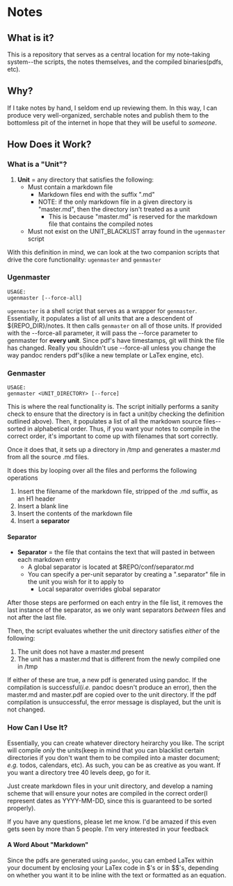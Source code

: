 # Notes

## What is it?

This is a repository that serves as a central location for my note-taking
system--the scripts, the notes themselves, and the compiled binaries(pdfs,
etc).

## Why?

If I take notes by hand, I seldom end up reviewing them.  In this way, I can
produce very well-organized, serchable notes and publish them to the bottomless
pit of the internet in hope that they will be useful to *someone*.

## How Does it Work?

### What is a "Unit"?
1. **Unit** = any directory that satisfies the following:
    * Must contain a markdown file
        + Markdown files end with the suffix ".md"
        + NOTE: if the only markdown file in a given directory is "master.md",
          then the directory isn't treated as a unit
            * This is because "master.md" is reserved for the markdown file
              that contains the compiled notes
    * Must not exist on the UNIT_BLACKLIST array found in the `ugenmaster`
      script

With this definition in mind, we can look at the two companion scripts that
drive the core functionality: `ugenmaster` and `genmaster`

### Ugenmaster

```
USAGE:
ugenmaster [--force-all]
```
`ugenmaster` is a shell script that serves as a wrapper for `genmaster`. 
Essentially, it populates a list of all units that are a descendent of
${REPO_DIR}/notes.  It then calls `genmaster` on all of those units.  If
provided with the --force-all parameter, it will pass the --force parameter to
genmaster for **every unit**.  Since pdf's have timestamps, git will think the
file has changed.  Really you shouldn't use --force-all unless you change the
way pandoc renders pdf's(like a new template or LaTex engine, etc).

### Genmaster

```
USAGE:
genmaster <UNIT_DIRECTORY> [--force]
```

This is where the real functionality is.  The script initially performs a sanity
check to ensure that the directory is in fact a unit(by checking the definition
outlined above).  Then, it populates a list of all the markdown source
files--sorted in alphabetical order.  Thus, if you want your notes to compile in
the correct order, it's important to come up with filenames that sort correctly.

Once it does that, it sets up a directory in /tmp and generates a master.md from
all the source .md files.

It does this by looping over all the files and performs the following operations

1. Insert the filename of the markdown file, stripped of the .md suffix, as
   an H1 header
2. Insert a blank line
3. Insert the contents of the markdown file
4. Insert a **separator**

#### Separator
- **Separator** = the file that contains the text that will pasted in between
  each markdown entry
    * A global separator is located at $REPO/conf/separator.md
    * You can specify a per-unit separator by creating a ".separator" file in
      the unit you wish for it to apply to
        + Local separator overrides global separator

After those steps are performed on each entry in the file list, it removes the
last instance of the separator, as we only want separators *between* files and
not after the last file.

Then, the script evaluates whether the unit directory satisfies *either* of the
following:

1. The unit does not have a master.md present
2. The unit has a master.md that is different from the newly compiled one in
   /tmp

If either of these are true, a new pdf is generated using pandoc.  If the
compilation is successful(*i.e.* pandoc doesn't produce an error), then the
master.md and master.pdf are copied over to the unit directory.  If the pdf
compilation is unsuccessful, the error message is displayed, but the unit is not
changed.

### How Can I Use It?

Essentially, you can create whatever directory heirarchy you like.  The script
will compile *only* the units(keep in mind that you can blacklist certain
directories if you don't want them to be compiled into a master document;
*e.g.* todos, calendars, etc).  As such, you can be as creative as you want.
If you want a directory tree 40 levels deep, go for it.

Just create markdown files in your unit directory, and develop a naming scheme
that will ensure your notes are compiled in the correct order(I represent dates
as YYYY-MM-DD, since this is guaranteed to be sorted properly).


If you have any questions, please let me know.  I'd be amazed if this even gets
seen by more than 5 people.  I'm very interested in your feedback


#### A Word About "Markdown"

Since the pdfs are generated using `pandoc`, you can embed LaTex within your
document by enclosing your LaTex code in $'s or in $$'s, depending on
whether you want it to be inline with the text or formatted as an equation.
